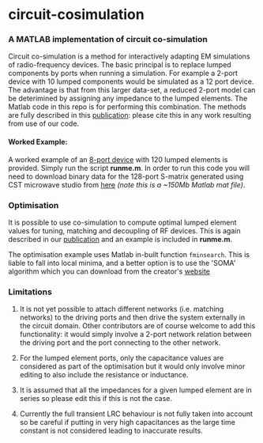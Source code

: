 # circuit-cosimulation

### A MATLAB implementation of circuit co-simulation

Circuit co-simulation is a method for interactively adapting EM simulations of radio-frequency devices. The basic principal is to replace lumped components by ports when running a simulation. For example a 2-port device with 10 lumped components would be simulated as a 12 port device. The advantage is that from this larger data-set, a reduced 2-port model can be deterimined by assigning any impedance to the lumped elements. The Matlab code in this repo is for performing this combination. The methods are fully described in this [publication](http://dx.doi.org/10.1002/mrm.25504): please cite this in any work resulting from use of our code.

#### Worked Example:
A worked example of an [8-port device](http://dx.doi.org/10.1002/mrm.21294) with 120 lumped elements is provided. Simply run the script **runme.m**. In order to run this code you will need to download binary data for the 128-port S-matrix generated using CST microwave studio from [here](http://bit.ly/1H1sJLO) *(note this is a ~150Mb Matlab mat file)*. 

### Optimisation
It is possible to use co-simulation to compute optimal lumped element values for tuning, matching and decoupling of RF devices. This is again described in our [publication](http://dx.doi.org/10.1002/mrm.25504) and an example is included in **runme.m**.

The optimisation example uses Matlab in-built function `fminsearch`. This is liable to fall into local minima, and a better option is to use the 'SOMA'  algorithm which you can download from the creator's [website](http://www.ft.utb.cz/people/zelinka/soma/)

### Limitations


1. It is not yet possible to attach different networks (i.e. matching networks) to the driving ports and then drive the system externally in the circuit domain. Other contributors are of course welcome to add this functionality: it would simply involve a 2-port network relation between the driving port and the port connecting to the other network.

2. For the lumped element ports, only the capacitance values are considered as part of the optimisation but it would only involve minor editing to also include the resistance or inductance.

3. It is assumed that all the impedances for a given lumped element are in series so please edit this if this is not the case.

4. Currently the full transient LRC behaviour is not fully taken into account so be careful if putting in very high capacitances as the large time constant is not considered leading to inaccurate results.

